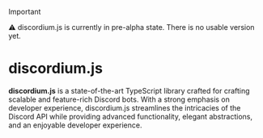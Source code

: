 > [!IMPORTANT]
> ⚠️ discordium.js is currently in pre-alpha state. There is no usable version yet.

# discordium.js

**discordium.js** is a state-of-the-art TypeScript library crafted for crafting scalable and feature-rich Discord bots. With a strong emphasis on developer experience, discordium.js streamlines the intricacies of the Discord API while providing advanced functionality, elegant abstractions, and an enjoyable developer experience.
